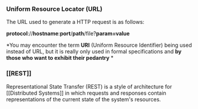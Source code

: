 ### Uniform Resource Locator (URL)

The URL used to generate a HTTP request is as follows:

**protocol**://**hostname**:**port**/**path**/file?**param=value**

*You may encounter the term **URI** (Uniform Resource Identifier) being used instead of URL, but it is really only used in formal specifications and **by those who want to exhibit their pedantry** *

### **[[REST]]**
Representational State Transfer (REST) is a style of architecture for [[Distributed Systems]] in which requests and responses contain representations of the current state of the system's resources.

